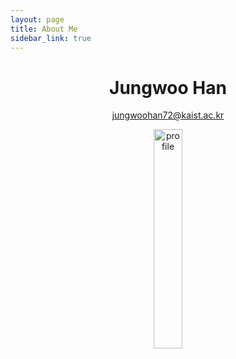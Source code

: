```yaml
---
layout: page
title: About Me
sidebar_link: true
---
```


<center>

# Jungwoo Han
<U>jungwoohan72@kaist.ac.kr</U>

</center>

<p align="center">
    <img src = "https://user-images.githubusercontent.com/45442859/128219290-d445b47f-7268-4147-bfa8-cb2826b1023b.jpg" alt = "profile" width = "30%" height = "30%"/>
</p>